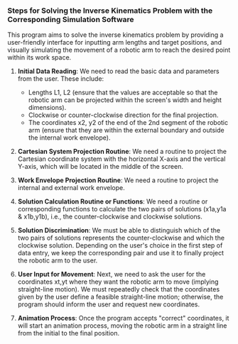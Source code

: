 ### Steps for Solving the Inverse Kinematics Problem with the Corresponding Simulation Software

This program aims to solve the inverse kinematics problem by providing a user-friendly interface for inputting arm lengths and target positions, and visually simulating the movement of a robotic arm to reach the desired point within its work space.

1. **Initial Data Reading**: We need to read the basic data and parameters from the user. 
These include:
   - Lengths L1, L2 (ensure that the values are acceptable so that the robotic arm can be projected within the screen's width and height dimensions).
   - Clockwise or counter-clockwise direction for the final projection.
   - The coordinates x2, y2 of the end of the 2nd segment of the robotic arm (ensure that they are within the external boundary and outside the internal work envelope).

2. **Cartesian System Projection Routine**: We need a routine to project the Cartesian coordinate system with the horizontal X-axis and the vertical Y-axis, which will be located in the middle of the screen.

3. **Work Envelope Projection Routine**: We need a routine to project the internal and external work envelope.

4. **Solution Calculation Routine or Functions**: We need a routine or corresponding functions to calculate the two pairs of solutions (x1a,y1a & x1b,y1b), i.e., the counter-clockwise and clockwise solutions.

5. **Solution Discrimination**: We must be able to distinguish which of the two pairs of solutions represents the counter-clockwise and which the clockwise solution. Depending on the user's choice in the first step of data entry, we keep the corresponding pair and use it to finally project the robotic arm to the user.

6. **User Input for Movement**: Next, we need to ask the user for the coordinates xt,yt where they want the robotic arm to move (implying straight-line motion). We must repeatedly check that the coordinates given by the user define a feasible straight-line motion; otherwise, the program should inform the user and request new coordinates.

7. **Animation Process**: Once the program accepts "correct" coordinates, it will start an animation process, moving the robotic arm in a straight line from the initial to the final position.


